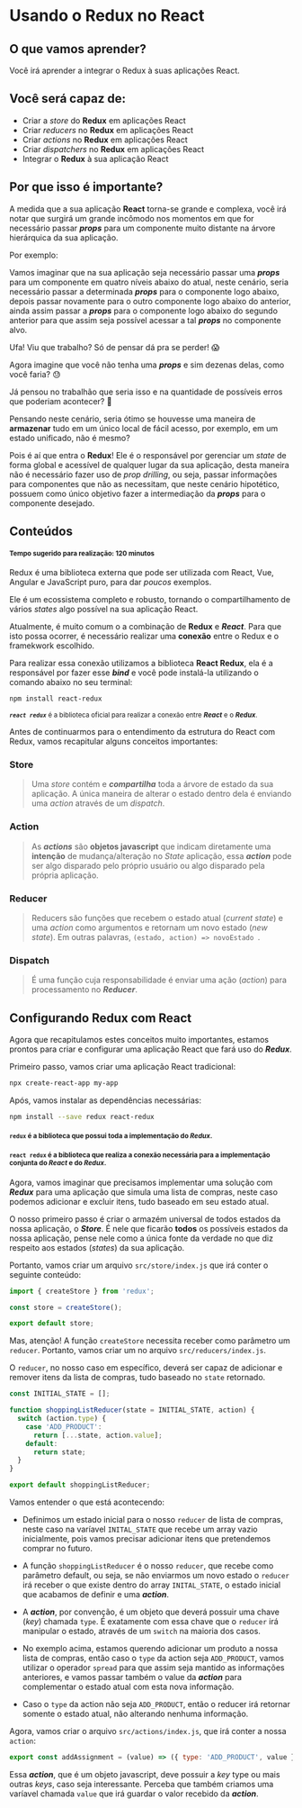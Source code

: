 # Usando o Redux no React

## O que vamos aprender? 

  Você irá aprender a integrar o Redux à suas aplicações React.

## Você será capaz de:

  * Criar a *store* do **Redux** em aplicações React
  * Criar *reducers* no **Redux** em aplicações React
  * Criar *actions* no **Redux** em aplicações React
  * Criar *dispatchers* no **Redux** em aplicações React
  * Integrar o **Redux** à sua aplicação React

## Por que isso é importante?

  A medida que a sua aplicação **React** torna-se grande e complexa, você irá notar que surgirá um grande incômodo nos momentos
  em que for necessário passar ***props*** para um componente muito distante na árvore hierárquica da sua aplicação. 

  Por exemplo:

  Vamos imaginar que na sua aplicação seja necessário passar uma *****props***** para um componente em quatro níveis abaixo do atual, neste
  cenário, seria necessário passar a determinada *****props***** para o componente logo abaixo, depois passar novamente para o outro 
  componente logo abaixo do anterior, ainda assim passar a ***props*** para o componente logo abaixo do segundo anterior para que assim
  seja possível acessar a tal ***props*** no componente alvo.

  Ufa! Viu que trabalho? Só de pensar dá pra se perder! :scream:

  Agora imagine que você não tenha uma ***props*** e sim dezenas delas, como você faria? :sweat:

  Já pensou no trabalhão que seria isso e na quantidade de possíveis erros que poderiam acontecer? :grimacing:

  Pensando neste cenário, seria ótimo se houvesse uma maneira de **armazenar** tudo em um único local de fácil acesso, por exemplo,
  em um estado unificado, não é mesmo?

  Pois é aí que entra o **Redux**! Ele é o responsável por gerenciar um *state* de forma global e acessível de qualquer lugar da sua
  aplicação, desta maneira não é necessário fazer uso de *prop drilling*, ou seja, passar informações para componentes que não as 
  necessitam, que neste cenário hipotético, possuem como único objetivo fazer a intermediação da ***props*** para o componente desejado.

## Conteúdos
#### <sup>Tempo sugerido para realização: 120 minutos</sup>
  
  Redux é uma biblioteca externa que pode ser utilizada com React, Vue, Angular e JavaScript puro, para dar *poucos* exemplos.

  Ele é um ecossistema completo e robusto, tornando o compartilhamento de vários *states* algo possível na sua aplicação React.

  Atualmente, é muito comum o a combinação de **Redux** e ***React***. Para que isto possa ocorrer, é necessário realizar uma **conexão**
  entre o Redux e o framekwork escolhido.

  Para realizar essa conexão utilizamos a biblioteca **React Redux**, ela é a responsável por fazer esse ***bind*** e você pode instalá-la
  utilizando o comando abaixo no seu terminal:

  ```bash
  npm install react-redux
  ```
  <sup><b><i><code>react redux</i></b></code> é a biblioteca oficial para realizar a conexão entre <i><b>React</b></i> e o <i><b>Redux</b></i>.</sup>

  Antes de continuarmos para o entendimento da estrutura do React com Redux, vamos recapitular alguns conceitos importantes:

  ### Store
  <blockquote>
  Uma <i>store</i> contém e <i><b>compartilha</b></i> toda a árvore de estado da sua aplicação. A única maneira de alterar o estado dentro dela é enviando uma <i>action</i> 
  através de um <i>dispatch</i>.
  </blockquote>

  ### Action
  <blockquote>
  As <i><b>actions</b></i> são <b>objetos javascript</b> que indicam diretamente uma <b>intenção</b> de mudança/alteração no <i>State</i> aplicação, essa <i><b>action</b></i> 
  pode ser algo disparado pelo próprio usuário ou algo disparado pela própria aplicação.
  </blockquote>

  ### Reducer
  <blockquote>
  Reducers são funções que recebem o estado atual (<i>current state</i>) e uma <i>action</i> como argumentos e retornam um novo estado (<i>new state</i>). Em outras palavras,
  <code>(estado, action) => novoEstado </code>.
  </blockquote>

  ### Dispatch
  <blockquote>
  É uma função cuja responsabilidade é enviar uma ação (<i>action</i>) para processamento no <b><i>Reducer</i></b>.
  </blockquote>

## Configurando Redux com React

  Agora que recapitulamos estes conceitos muito importantes, estamos prontos para criar e configurar uma aplicação React que fará uso do ***Redux***.

  Primeiro passo, vamos criar uma aplicação React tradicional:

  ```bash
  npx create-react-app my-app
  ```

  Após, vamos instalar as dependências necessárias:

  ```bash
  npm install --save redux react-redux
  ```
  <h4><sup><code>redux</code> é a biblioteca que possui toda a implementação do <b><i>Redux</i></b>.</h4>

  <h4><sup><code>react redux</code> é a biblioteca que realiza a conexão necessária para a implementação conjunta do <b><i>React</i></b> e do <b><i>Redux</i></b>.</h4>

  Agora, vamos imaginar que precisamos implementar uma solução com <b><i>Redux</i></b> para uma aplicação que simula uma lista de compras, neste caso podemos adicionar 
  e excluir itens, tudo baseado em seu estado atual.

  O nosso primeiro passo é criar o armazém universal de todos estados da nossa aplicação, o <b><i>Store</b></i>. É nele que ficarão <b>todos</b> os possíveis estados da nossa
  aplicação, pense nele como a única fonte da verdade no que diz respeito aos estados (<i>states</i>) da sua aplicação. 

  Portanto, vamos criar um arquivo <code>src/store/index.js</code> que irá conter o seguinte conteúdo:

  ```javascript
  import { createStore } from 'redux';

  const store = createStore();

  export default store;
  ```

  Mas, atenção! A função <code>createStore</code> necessita receber como parâmetro um <code>reducer</code>. Portanto, vamos criar um no arquivo <code>src/reducers/index.js</code>.

  O <code>reducer</code>, no nosso caso em específico, deverá ser capaz de adicionar e remover itens da lista de compras, tudo baseado no <code>state</code> retornado.

  ```javascript
  const INITIAL_STATE = [];

  function shoppingListReducer(state = INITIAL_STATE, action) {
    switch (action.type) {
      case 'ADD_PRODUCT':
        return [...state, action.value];
      default:
        return state;
    }
  }

  export default shoppingListReducer;
  ```

  Vamos entender o que está acontecendo:

  * Definimos um estado inicial para o nosso <code>reducer</code> de lista de compras, neste caso na varíavel <code>INITAL_STATE</code> que recebe um array vazio inicialmente, pois
  vamos precisar adicionar itens que pretendemos comprar no futuro.

  * A função <code>shoppingListReducer</code> é o nosso <code>reducer</code>, que recebe como parâmetro default, ou seja, se não enviarmos um novo estado o <code>reducer</code> irá receber o que 
  existe dentro do array <code>INITAL_STATE</code>, o estado inicial que acabamos de definir e uma <b><i>action</i></b>.

  * A <b><i>action</i></b>, por convenção, é um objeto que deverá possuir uma chave (<i>key</i>) chamada <code>type</code>. É exatamente com essa chave que o <code>reducer</code> irá manipular o estado, através de um <code>switch</code> na maioria dos casos.

  * No exemplo acima, estamos querendo adicionar um produto a nossa lista de compras, então caso o <code>type</code> da action seja <code>ADD_PRODUCT</code>, vamos utilizar o operador
  <code>spread</code> para que assim seja mantido as informações anteriores, e vamos passar também o value da <b><i>action</i></b> para complementar o estado atual com esta nova informação.

  * Caso o <code>type</code> da action não seja <code>ADD_PRODUCT</code>, então o reducer irá retornar somente o estado atual, não alterando nenhuma informação.

  Agora, vamos criar o arquivo <code>src/actions/index.js</code>, que irá conter a nossa <code>action</code>:

  ```javascript
  export const addAssignment = (value) => ({ type: 'ADD_PRODUCT', value });
  ```

  Essa <b><i>action</i></b>, que é um objeto javascript, deve possuir a <i>key</i> type ou mais outras <i>keys</i>, caso seja interessante. Perceba que também criamos uma varíavel chamada 
  <code>value</code> que irá guardar o valor recebido da <b><i>action</i></b>.